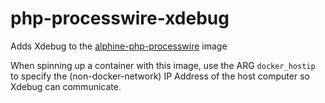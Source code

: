 # php-processwire-xdebug
Adds Xdebug to the [alphine-php-processwire](https://github.com/gebeer/alpine-php-processwire) image

When spinning up a container with this image, use the ARG `docker_hostip` to specify the (non-docker-network) IP Address of the host computer so Xdebug can communicate.
